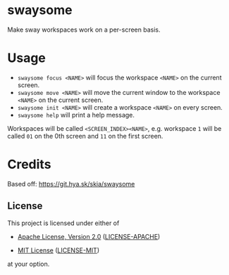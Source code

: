 # swaysome

Make sway workspaces work on a per-screen basis.

# Usage

- `swaysome focus <NAME>` will focus the workspace `<NAME>` on the current screen.
- `swaysome move <NAME>` will move the current window to the workspace `<NAME>` on the current screen.
- `swaysome init <NAME>` will create a workspace `<NAME>` on every screen.
- `swaysome help` will print a help message.

Workspaces will be called `<SCREEN_INDEX><NAME>`, e.g. workspace `1` will be called `01` on the 0th screen and `11` on the first screen.

# Credits

Based off: https://git.hya.sk/skia/swaysome


## License

This project is licensed under either of

* [Apache License, Version 2.0](https://www.apache.org/licenses/LICENSE-2.0)
  ([LICENSE-APACHE](LICENSE-APACHE))

* [MIT License](https://opensource.org/licenses/MIT)
  ([LICENSE-MIT](LICENSE-MIT))

at your option.

